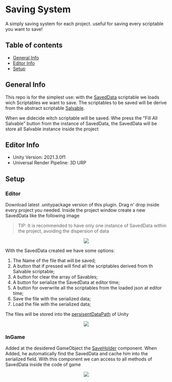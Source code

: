 # Saving System
A simply saving system for each project. useful for saving every scriptable you want to save!

## Table of contents
* [General Info](#general-info)
* [Editor Info](#editor-info)
* [Setup](#setup)

## General Info

This repo is for the simplest use: with the [SavedData](https://github.com/fireBear-git/saving-system/blob/release/0.1/Assets/Saving%20System/Scripts/Scriptables/SavedData.cs) scriptable we loads wich Scriptables we want to save. The scriptables to be saved will be derive from the abstract scriptable [Salvable](https://github.com/fireBear-git/saving-system/blob/release/0.1/Assets/Saving%20System/Scripts/Scriptables/Savable.cs). 

When we didecide witch scriptable will be saved. Whe press the "Fill All Salvable" button from the instance of SavedData, the SavedData will be store all Salvable instance inside the project

## Editor Info

* Unity Version: 2021.3.0f1
* Universal Render Pipeline: 3D URP

## Setup

### Editor

Download latest .unitypackage version of this plugin. Drag n' drop inside every project you needed. Inside the project window create a new SavedData like the following image 

> TIP: It is recommended to have only one instance of SavedData within the project, avoiding the dispersion of data 

<p align="center"><img src="https://drive.google.com/uc?export=view&id=1Hbe7takyjyO9myjWd5V9CEkGZ25QMkEa"></p>

With the SavedData created we have some options: 

1. The Name of the file that will be saved;
2. A button that if pressed will find all the scriptables derived from th Salvable scriptable;
3. A button for clear the array of Savables;
4. A button for serialize the SavedData at editor time;
4. A button for overwrite all the scriptables from the loaded json at editor time;
5. Save the file with the serialized data;
6. Load the file with the serialized data;

The files will be stored into the [persisentDataPath](https://docs.unity3d.com/ScriptReference/Application-persistentDataPath.html) of Unity

<p align="center"><img src="https://drive.google.com/uc?export=view&id=1eOJDC0rLv5p_YbPGwYZBzHpgCC3qQq8U"></p>

### InGame

Added at the desidered GameObject the [SaveHolder](https://github.com/fireBear-git/saving-system/blob/release/0.1/Assets/Saving%20System/Scripts/Components/SaveHolder.cs) component. When Added, he automatically find the SavedData and cache him into the serialized field. With this component we can access to all methods of SavedData inside the code of game

<p align="center"><img src="https://drive.google.com/uc?export=view&id=1HHJwpNP4qKXf48KHrM3y1OrYqKRFMYvY"></p>
